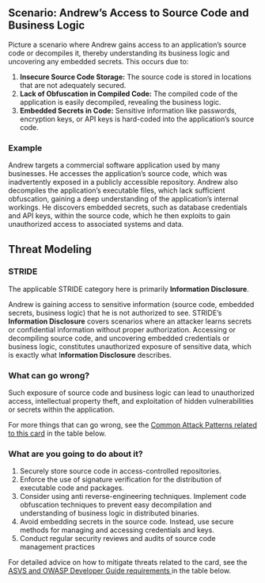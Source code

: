 ## Scenario: Andrew’s Access to Source Code and Business Logic

Picture a scenario where Andrew gains access to an application’s source code or decompiles it, thereby understanding its business logic and uncovering any embedded secrets. This occurs due to:

1. **Insecure Source Code Storage:** The source code is stored in locations that are not adequately secured.
2. **Lack of Obfuscation in Compiled Code:** The compiled code of the application is easily decompiled, revealing the business logic.
3. **Embedded Secrets in Code:** Sensitive information like passwords, encryption keys, or API keys is hard-coded into the application’s source code.

### Example

Andrew targets a commercial software application used by many businesses. He accesses the application’s source code, which was inadvertently exposed in a publicly accessible repository. Andrew also decompiles the application’s executable files, which lack sufficient obfuscation, gaining a deep understanding of the application’s internal workings. He discovers embedded secrets, such as database credentials and API keys, within the source code, which he then exploits to gain unauthorized access to associated systems and data.

## Threat Modeling

### STRIDE

The applicable STRIDE category here is primarily **Information Disclosure**.

Andrew is gaining access to sensitive information (source code, embedded secrets, business logic) that he is not authorized to see.
STRIDE’s **Information Disclosure** covers scenarios where an attacker learns secrets or confidential information without proper authorization.
Accessing or decompiling source code, and uncovering embedded credentials or business logic, constitutes unauthorized exposure of sensitive data, which is exactly what I**nformation Disclosure** describes.

### What can go wrong?

Such exposure of source code and business logic can lead to unauthorized access, intellectual property theft, and exploitation of hidden vulnerabilities or secrets within the application.

For more things that can go wrong, see the [Common Attack Patterns related to this card](#mapping 'Common Attack Patterns related to this card [internal]') in the table below.

### What are you going to do about it?

1. Securely store source code in access-controlled repositories.
2. Enforce the use of signature verification for the distribution of executable code and packages.
3. Consider using anti reverse-engineering techniques. Implement code obfuscation techniques to prevent easy decompilation and understanding of business logic in distributed binaries.
4. Avoid embedding secrets in the source code. Instead, use secure methods for managing and accessing credentials and keys.
5. Conduct regular security reviews and audits of source code management practices

For detailed advice on how to mitigate threats related to the card, see the [ASVS and OWASP Developer Guide requirements ](#mapping 'ASVS and OWASP Developer Guide requirements [internal]') in the table below.
